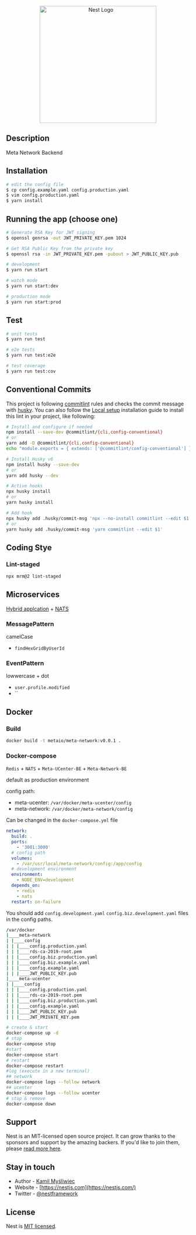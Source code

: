 <p align="center">
  <a href="http://nestjs.com/" target="blank"><img src="https://nestjs.com/img/logo_text.svg" width="320" alt="Nest Logo" /></a>
</p>

## Description

Meta Network Backend

## Installation

```bash
# edit the config file
$ cp config.example.yaml config.production.yaml
$ vim config.production.yaml
$ yarn install
```

## Running the app (choose one)

```bash
# Generate RSA Key for JWT signing
$ openssl genrsa -out JWT_PRIVATE_KEY.pem 1024

# Get RSA Public Key from the private key
$ openssl rsa -in JWT_PRIVATE_KEY.pem -pubout > JWT_PUBLIC_KEY.pub

# development
$ yarn run start

# watch mode
$ yarn run start:dev

# production mode
$ yarn run start:prod
```

## Test

```bash
# unit tests
$ yarn run test

# e2e tests
$ yarn run test:e2e

# test coverage
$ yarn run test:cov
```

## Conventional Commits

This project is following [commitlint](https://github.com/conventional-changelog/commitlint) rules and checks the commit message with [husky](https://typicode.github.io/husky/#/?id=features). You can also follow the [Local setup](https://commitlint.js.org/#/guides-local-setup) installation guide to install this lint in your project, like following:

```bash
# Install and configure if needed
npm install --save-dev @commitlint/{cli,config-conventional}
# or
yarn add -D @commitlint/{cli,config-conventional}
echo "module.exports = { extends: ['@commitlint/config-conventional'] };" > commitlint.config.js

# Install Husky v6
npm install husky --save-dev
# or
yarn add husky --dev

# Active hooks
npx husky install
# or
yarn husky install

# Add hook
npx husky add .husky/commit-msg 'npx --no-install commitlint --edit $1'
# or
yarn husky add .husky/commit-msg 'yarn commitlint --edit $1'
```

## Coding Stye

### Lint-staged

```bash
npx mrm@2 lint-staged
```

## Microservices

[Hybrid applcation](https://docs.nestjs.com/faq/hybrid-application#hybrid-application) + [NATS](https://docs.nestjs.com/microservices/nats)

### MessagePattern

camelCase

- `findHexGridByUserId`

### EventPattern

lowwercase + dot

- `user.profile.modified`
- ``

## Docker

### Build

```bash
docker build -t metaio/meta-network:v0.0.1 .
```

### Docker-compose

`Redis` + `NATS` + `Meta-UCenter-BE` + `Meta-Network-BE`

default as production environment

config path:

- meta-ucenter: `/var/docker/meta-ucenter/config`
- meta-network: `/var/docker/meta-network/config`

Can be changed in the `docker-compose.yml` file

```yaml
network:
  build: .
  ports:
    - '3001:3000'
  # config path
  volumes:
    - /var/usr/local/meta-network/config:/app/config
  # development environment
  environment:
    - NODE_ENV=development
  depends_on:
    - redis
    - nats
  restart: on-failure
```

You should add `config.development.yaml` `config.biz.development.yaml` files in the config paths.

```bash
/var/docker
|____meta-network
| |____config
| | |____config.production.yaml
| | |____rds-ca-2019-root.pem
| | |____config.biz.production.yaml
| | |____config.biz.example.yaml
| | |____config.example.yaml
| | |____JWT_PUBLIC_KEY.pub
|____meta-ucenter
| |____config
| | |____config.production.yaml
| | |____rds-ca-2019-root.pem
| | |____config.biz.production.yaml
| | |____config.example.yaml
| | |____JWT_PUBLIC_KEY.pub
| | |____JWT_PRIVATE_KEY.pem
```

```bash
# create & start
docker-compose up -d
# stop
docker-compose stop
#start
docker-compose start
# restart
docker-compose restart
#log (execute in a new terminal)
## network
docker-compose logs --follow network
## ucenter
docker-compose logs --follow ucenter
# stop & remove
docker-compose down
```

## Support

Nest is an MIT-licensed open source project. It can grow thanks to the sponsors and support by the amazing backers. If you'd like to join them, please [read more here](https://docs.nestjs.com/support).

## Stay in touch

- Author - [Kamil Myśliwiec](https://kamilmysliwiec.com)
- Website - [https://nestjs.com](https://nestjs.com/)
- Twitter - [@nestframework](https://twitter.com/nestframework)

## License

Nest is [MIT licensed](LICENSE).
